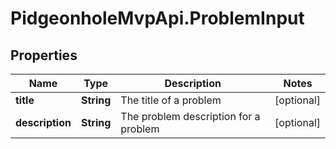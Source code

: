 # PidgeonholeMvpApi.ProblemInput

## Properties
Name | Type | Description | Notes
------------ | ------------- | ------------- | -------------
**title** | **String** | The title of a problem | [optional] 
**description** | **String** | The problem description for a problem | [optional] 



